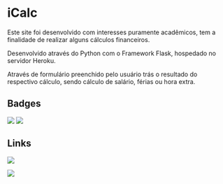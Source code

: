 # iCalc

Este site foi desenvolvido com interesses puramente acadêmicos, tem a finalidade de realizar alguns cálculos financeiros.

Desenvolvido através do Python com o Framework Flask, hospedado no servidor Heroku.

Através de formulário preenchido pelo usuário trás o resultado do respectivo cálculo, sendo cálculo de salário, férias ou hora extra.

## Badges

<img src="https://img.shields.io/badge/python-3.10.7-blue" /> <img src="https://img.shields.io/badge/flask-2.2.2-red" />

## Links

<a href="https://github.com/elijuniordev/iCalc"><img src="![GitHub](https://img.shields.io/badge/github-%23121011.svg?style=for-the-badge&logo=github&logoColor=white)" /></a> 

<a href="https://icalc.herokuapp.com/"><img src="![Heroku](https://img.shields.io/badge/heroku-%23430098.svg?style=for-the-badge&logo=heroku&logoColor=white)" /></a>
